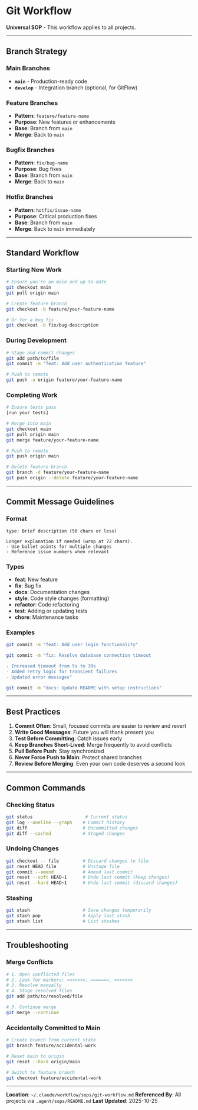 # Git Workflow

**Universal SOP** - This workflow applies to all projects.

---

## Branch Strategy

### Main Branches
- **`main`** - Production-ready code
- **`develop`** - Integration branch (optional, for GitFlow)

### Feature Branches
- **Pattern**: `feature/feature-name`
- **Purpose**: New features or enhancements
- **Base**: Branch from `main`
- **Merge**: Back to `main`

### Bugfix Branches
- **Pattern**: `fix/bug-name`
- **Purpose**: Bug fixes
- **Base**: Branch from `main`
- **Merge**: Back to `main`

### Hotfix Branches
- **Pattern**: `hotfix/issue-name`
- **Purpose**: Critical production fixes
- **Base**: Branch from `main`
- **Merge**: Back to `main` immediately

---

## Standard Workflow

### Starting New Work

```bash
# Ensure you're on main and up-to-date
git checkout main
git pull origin main

# Create feature branch
git checkout -b feature/your-feature-name

# Or for a bug fix
git checkout -b fix/bug-description
```

### During Development

```bash
# Stage and commit changes
git add path/to/file
git commit -m "feat: Add user authentication feature"

# Push to remote
git push -u origin feature/your-feature-name
```

### Completing Work

```bash
# Ensure tests pass
[run your tests]

# Merge into main
git checkout main
git pull origin main
git merge feature/your-feature-name

# Push to remote
git push origin main

# Delete feature branch
git branch -d feature/your-feature-name
git push origin --delete feature/your-feature-name
```

---

## Commit Message Guidelines

### Format
```
type: Brief description (50 chars or less)

Longer explanation if needed (wrap at 72 chars).
- Use bullet points for multiple changes
- Reference issue numbers when relevant
```

### Types
- **feat**: New feature
- **fix**: Bug fix
- **docs**: Documentation changes
- **style**: Code style changes (formatting)
- **refactor**: Code refactoring
- **test**: Adding or updating tests
- **chore**: Maintenance tasks

### Examples
```bash
git commit -m "feat: Add user login functionality"

git commit -m "fix: Resolve database connection timeout

- Increased timeout from 5s to 30s
- Added retry logic for transient failures
- Updated error messages"

git commit -m "docs: Update README with setup instructions"
```

---

## Best Practices

1. **Commit Often**: Small, focused commits are easier to review and revert
2. **Write Good Messages**: Future you will thank present you
3. **Test Before Committing**: Catch issues early
4. **Keep Branches Short-Lived**: Merge frequently to avoid conflicts
5. **Pull Before Push**: Stay synchronized
6. **Never Force Push to Main**: Protect shared branches
7. **Review Before Merging**: Even your own code deserves a second look

---

## Common Commands

### Checking Status
```bash
git status                    # Current status
git log --oneline --graph    # Commit history
git diff                     # Uncommitted changes
git diff --cached            # Staged changes
```

### Undoing Changes
```bash
git checkout -- file         # Discard changes to file
git reset HEAD file          # Unstage file
git commit --amend           # Amend last commit
git reset --soft HEAD~1      # Undo last commit (keep changes)
git reset --hard HEAD~1      # Undo last commit (discard changes)
```

### Stashing
```bash
git stash                    # Save changes temporarily
git stash pop                # Apply last stash
git stash list               # List stashes
```

---

## Troubleshooting

### Merge Conflicts
```bash
# 1. Open conflicted files
# 2. Look for markers: <<<<<<<, =======, >>>>>>>
# 3. Resolve manually
# 4. Stage resolved files
git add path/to/resolved/file

# 5. Continue merge
git merge --continue
```

### Accidentally Committed to Main
```bash
# Create branch from current state
git branch feature/accidental-work

# Reset main to origin
git reset --hard origin/main

# Switch to feature branch
git checkout feature/accidental-work
```

---

**Location**: `~/.claude/workflow/sops/git-workflow.md`
**Referenced By**: All projects via `.agent/sops/README.md`
**Last Updated**: 2025-10-25
